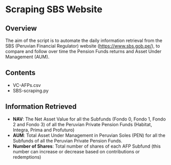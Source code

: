 # Scraping SBS Website

## Overview

The aim of the script is to automate the daily information retrieval from the SBS (Peruvian Financial Regulator) website (https://www.sbs.gob.pe/), to compare and follow over time the Pension Funds returns and Asset Under Management (AUM).

## Contents
* VC-AFPs.csv
* SBS-scraping.py

## Information Retrieved
* **NAV**: The Net Asset Value for all the Subfunds (Fondo 0, Fondo 1, Fondo 2 and Fondo 3) of all the Peruvian Private Pension Funds (Habitat, Integra, Prima and Profuturo)
* **AUM**: Total Asset Under Management in Peruvian Soles (PEN) for all the Subfunds of all the Peruvian Private Pension Funds.
* **Number of Shares**: Total number of shares of each AFP Subfund (this number can increase or decrease based on contributions or redemptions) 

